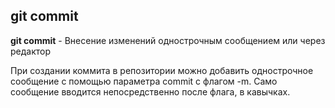 ## git commit


**git commit** - Внесение изменений однострочным сообщением или через редактор

При создании коммита в репозитории можно добавить однострочное сообщение с помощью параметра commit с флагом -m. 
Само сообщение вводится непосредственно после флага, в кавычках.